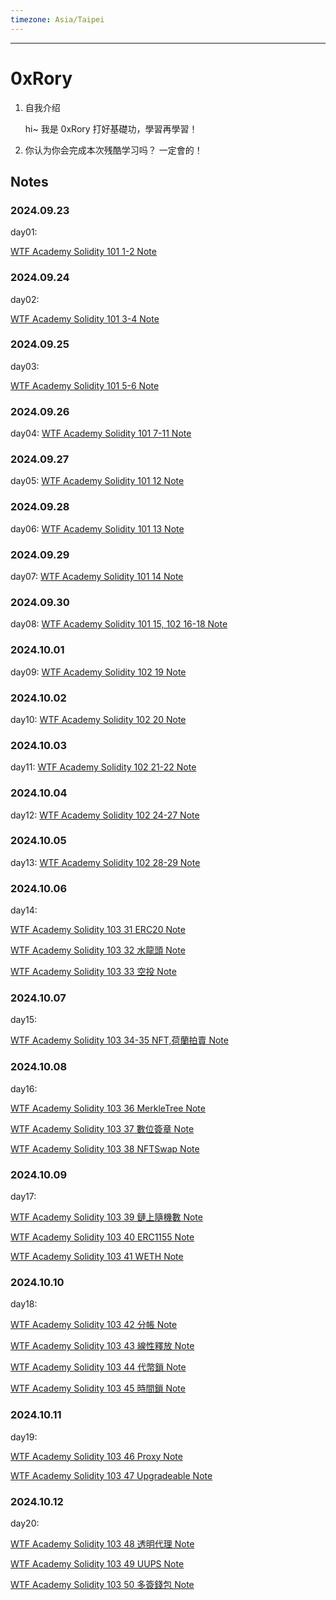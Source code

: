 ```yaml
---
timezone: Asia/Taipei
---
```


---

# 0xRory

1. 自我介绍

   hi~ 我是 0xRory 打好基礎功，學習再學習！

2. 你认为你会完成本次残酷学习吗？
  一定會的！

## Notes

<!-- Content_START -->

### 2024.09.23


  day01:

  [WTF Academy Solidity 101 1-2 Note](/content/0xRory/101.md)

### 2024.09.24

  day02:

  [WTF Academy Solidity 101 3-4 Note](/content/0xRory/102.md)

### 2024.09.25

  day03:

  [WTF Academy Solidity 101 5-6 Note](/content/0xRory/103.md)

### 2024.09.26

  day04:
  [WTF Academy Solidity 101 7-11 Note](/content/0xRory/104.md)

### 2024.09.27

  day05:
  [WTF Academy Solidity 101 12 Note](/content/0xRory/105.md)

### 2024.09.28

  day06:
  [WTF Academy Solidity 101 13 Note](/content/0xRory/106.md)

### 2024.09.29

  day07:
  [WTF Academy Solidity 101 14 Note](/content/0xRory/107.md)

### 2024.09.30

  day08:
  [WTF Academy Solidity 101 15, 102 16-18 Note](/content/0xRory/108.md)


### 2024.10.01

  day09:
  [WTF Academy Solidity 102 19 Note](/content/0xRory/109.md)

### 2024.10.02

  day10:
  [WTF Academy Solidity 102 20 Note](/content/0xRory/110.md)
### 2024.10.03

  day11:
  [WTF Academy Solidity 102 21-22 Note](/content/0xRory/111.md)

### 2024.10.04
  day12:
  [WTF Academy Solidity 102 24-27 Note](/content/0xRory/112.md)

### 2024.10.05
  day13:
  [WTF Academy Solidity 102 28-29 Note](/content/0xRory/113.md)

### 2024.10.06
  day14:

  [WTF Academy Solidity 103 31 ERC20 Note](/content/0xRory/114-ERC20/114-ERC20.md)

  [WTF Academy Solidity 103 32 水龍頭 Note](/content/0xRory/114-水龍頭、空投/114-水龍頭.md)

  [WTF Academy Solidity 103 33 空投 Note](/content/0xRory/114-水龍頭、空投/114-空投.md)

### 2024.10.07
  day15:

  [WTF Academy Solidity 103 34-35 NFT,荷蘭拍賣 Note](/content/0xRory/115-ERC721/115-ERC721.md)

### 2024.10.08
  day16:

  [WTF Academy Solidity 103 36 MerkleTree Note](/content/0xRory/115-MerkleTree/115-MerkleTree.md)

  [WTF Academy Solidity 103 37 數位簽章 Note](/content/0xRory/115-數位簽章/signature.md)

  [WTF Academy Solidity 103 38 NFTSwap Note](/content/0xRory/115-NFTSwap/NFTSwap.md)

### 2024.10.09
  day17:

  [WTF Academy Solidity 103 39 鏈上隨機數 Note](/content/0xRory/115-鏈上隨機數/115-鏈上隨機數.md)

  [WTF Academy Solidity 103 40 ERC1155 Note](/content/0xRory/116-ERC1155/116-ERC1155.md)

  [WTF Academy Solidity 103 41 WETH Note](/content/0xRory/116-WETH/WETH.md)

### 2024.10.10
  day18:

  [WTF Academy Solidity 103 42 分帳 Note](/content/0xRory/116-分帳/PaymentSplit.md)

  [WTF Academy Solidity 103 43 線性釋放 Note](/content/0xRory/116-TokenVesting/TokenVesting.md)

  [WTF Academy Solidity 103 44 代幣鎖 Note](/content/0xRory/117-TokenLocker/TokenLocker.md)

  [WTF Academy Solidity 103 45 時間鎖 Note](/content/0xRory/117-TimeLock/TimeLock.md)

### 2024.10.11
  day19:

  [WTF Academy Solidity 103 46 Proxy Note](/content/0xRory/117-ProxyContract/ProxyContract.md)

  [WTF Academy Solidity 103 47 Upgradeable Note](/content/0xRory/117-Upgradeable/Upgradeable.md)

### 2024.10.12
  day20:

  [WTF Academy Solidity 103 48 透明代理 Note](/content/0xRory/118-TransparentProxy/TransparentProxy.md)

  [WTF Academy Solidity 103 49 UUPS Note](/content/0xRory/118-UUPS/UUPS.md)

  [WTF Academy Solidity 103 50 多簽錢包 Note](/content/0xRory/118-MultisigWallet/MultisigWallet.md)

<!-- Content_END -->
